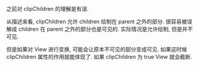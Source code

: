 之前对 clipChildren 的理解是有误.

从描述来看, clipChildren 允许 children 绘制在 parent 之外的部分. 很容易被误解成 children 在 parent 之外的部分也是可见的.
实际情况是允许绘制, 但是并不可见.

但是如果对 View 进行变换, 可能会让原本不可见的部分变成可见. 如果这时候 clipChildren 属性的作用就能体现了. 如果 clipChildren 为
true View 就会截断.
